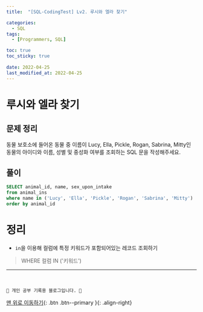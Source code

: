 ```yaml
---
title:  "[SQL-CodingTest] Lv2. 루시와 엘라 찾기"

categories:
  - SQL
tags:
  - [Programmers, SQL]

toc: true
toc_sticky: true
 
date: 2022-04-25
last_modified_at: 2022-04-25
---
```


# 루시와 엘라 찾기
## 문제 정리
동물 보호소에 들어온 동물 중 이름이 Lucy, Ella, Pickle, Rogan, Sabrina, Mitty인 동물의 아이디와 이름, 성별 및 중성화 여부를 조회하는 SQL 문을 작성해주세요.
## 풀이
```sql
SELECT animal_id, name, sex_upon_intake 
from animal_ins
where name in ('Lucy', 'Ella', 'Pickle', 'Rogan', 'Sabrina', 'Mitty')
order by animal_id
```
# 정리
- `in`을 이용해 컬럼에 특정 키워드가 포함되어있는 레코드 조회하기
> WHERE 컬럼 IN ('키워드')

***
<br>

    💛 개인 공부 기록용 블로그입니다. 👻

[맨 위로 이동하기](#){: .btn .btn--primary }{: .align-right}